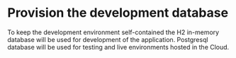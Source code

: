 # Provision the development database
To keep the development environment self-contained the H2 in-memory database will be used for development of the application.  Postgresql database will be used for testing and live environments hosted in the Cloud.
